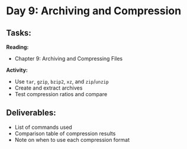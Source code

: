 # Day 9: Archiving and Compression

## Tasks:

__Reading:__  
- Chapter 9: Archiving and Compressing Files

__Activity:__
- Use `tar`, `gzip`, `bzip2`, `xz`, and `zip`/`unzip`
- Create and extract archives
- Test compression ratios and compare

## Deliverables:
- List of commands used
- Comparison table of compression results
- Note on when to use each compression format